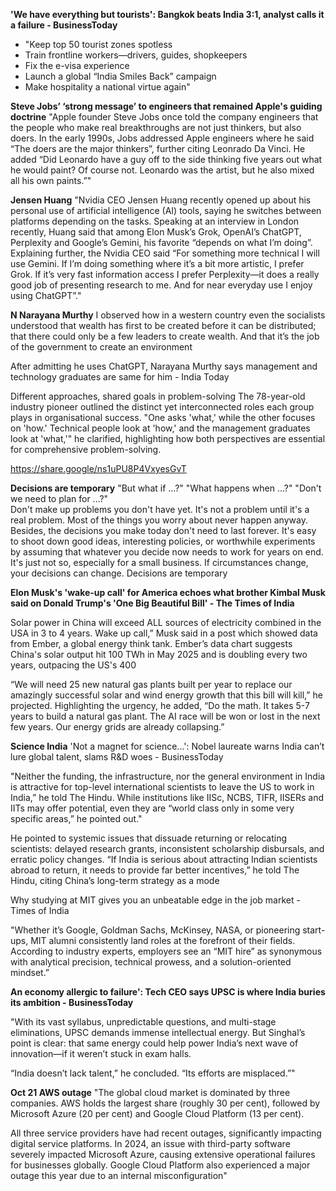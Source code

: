 **'We have everything but tourists': Bangkok beats India 3:1, analyst calls it a failure - BusinessToday**
- "Keep top 50 tourist zones spotless
- Train frontline workers—drivers, guides, shopkeepers
- Fix the e-visa experience
- Launch a global “India Smiles Back” campaign
- Make hospitality a national virtue again"

**Steve Jobs’ ‘strong message’ to engineers that remained Apple's guiding doctrine**
"Apple founder Steve Jobs once told the company engineers that the people who make real breakthroughs are not just thinkers, but also doers. In the early 1990s, Jobs addressed Apple engineers where he said “The doers are the major thinkers”, further citing Leonrado Da Vinci. He added “Did Leonardo have a guy off to the side thinking five years out what he would paint? Of course not. Leonardo was the artist, but he also mixed all his own paints.”"

**Jensen Huang**
"Nvidia CEO Jensen Huang recently opened up about his personal use of artificial intelligence (AI) tools, saying he switches between platforms depending on the tasks. Speaking at an interview in London recently, Huang said that among Elon Musk’s Grok, OpenAI’s ChatGPT, Perplexity and Google’s Gemini, his favorite “depends on what I’m doing”. Explaining further, the Nvidia CEO said “For something more technical I will use Gemini. If I’m doing something where it’s a bit more artistic, I prefer Grok. If it’s very fast information access I prefer Perplexity—it does a really good job of presenting research to me. And for near everyday use I enjoy using ChatGPT”."


**N Narayana Murthy**
I observed how in a western country even the socialists understood that wealth has first to be created before it can be distributed; 
that there could only be a few leaders to create wealth. And that it’s the job of the government to create an environment

After admitting he uses ChatGPT, Narayana Murthy says management and technology graduates are same for him - India Today 

Different approaches, shared goals in problem-solving
The 78-year-old industry pioneer outlined the distinct yet interconnected roles each group plays in organisational success. "One asks 'what,' while the other focuses on 'how.' Technical people look at 'how,' and the management graduates look at 'what,'" he clarified, highlighting how both perspectives are essential for comprehensive problem-solving.

https://share.google/ns1uPU8P4VxyesGvT


**Decisions are temporary**
"But what if ...?" "What happens when ...?" "Don't we need to plan for ...?"  
Don't make up problems you don't have yet. It's not a problem until it's a real problem. Most of the things you worry about never happen anyway. 
Besides, the decisions you make today don't need to last forever. It's easy to shoot  down good ideas, interesting policies, or worthwhile experiments by assuming that whatever you decide now needs to work for years on end.
It's just not so, especially for a small business. If circumstances change, your decisions can change. Decisions are temporary


**Elon Musk's 'wake-up call' for America echoes what brother Kimbal Musk said on Donald Trump's 'One Big Beautiful Bill' - The Times of India**

Solar power in China will exceed ALL sources of electricity combined in the USA in 3 to 4 years. Wake up call,” Musk said in a post which showed data from Ember, a global energy think tank. Ember’s data chart suggests China's solar output hit 100 TWh in May 2025 and is doubling every two years, outpacing the US's 400

“We will need 25 new natural gas plants built per year to replace our amazingly successful solar and wind energy growth that this bill will kill,” he projected. Highlighting the urgency, he added, “Do the math. It takes 5-7 years to build a natural gas plant. The AI race will be won or lost in the next few years. Our energy grids are already collapsing.”

**Science India**
'Not a magnet for science...': Nobel laureate warns India can’t lure global talent, slams R&D woes - BusinessToday

"Neither the funding, the infrastructure, nor the general environment in India is attractive for top-level international scientists to leave the US to work in India,” he told The Hindu. While institutions like IISc, NCBS, TIFR, IISERs and IITs may offer potential, even they are “world class only in some very specific areas,” he pointed out."

He pointed to systemic issues that dissuade returning or relocating scientists: delayed research grants, inconsistent scholarship disbursals, and erratic policy changes. “If India is serious about attracting Indian scientists abroad to return, it needs to provide far better incentives,” he told The Hindu, citing China’s long-term strategy as a mode

Why studying at MIT gives you an unbeatable edge in the job market - Times of India

"Whether it’s Google, Goldman Sachs, McKinsey, NASA, or pioneering start-ups, MIT alumni consistently land roles at the forefront of their fields. According to industry experts, employers see an “MIT hire” as synonymous with analytical precision, technical prowess, and a solution-oriented mindset.”

**An economy allergic to failure': Tech CEO says UPSC is where India buries its ambition - BusinessToday**

"With its vast syllabus, unpredictable questions, and multi-stage eliminations, UPSC demands immense intellectual energy. But Singhal’s point is clear: that same energy could help power India’s next wave of innovation—if it weren’t stuck in exam halls.

“India doesn’t lack talent,” he concluded. “Its efforts are misplaced.”"

**Oct 21 AWS outage**
"The global cloud market is dominated by three companies. AWS holds the largest share (roughly 30 per cent), followed by Microsoft Azure (20 per cent) and Google Cloud Platform (13 per cent).

All three service providers have had recent outages, significantly impacting digital service platforms. In 2024, an issue with third-party software severely impacted Microsoft Azure, causing extensive operational failures for businesses globally. Google Cloud Platform also experienced a major outage this year due to an internal misconfiguration"


